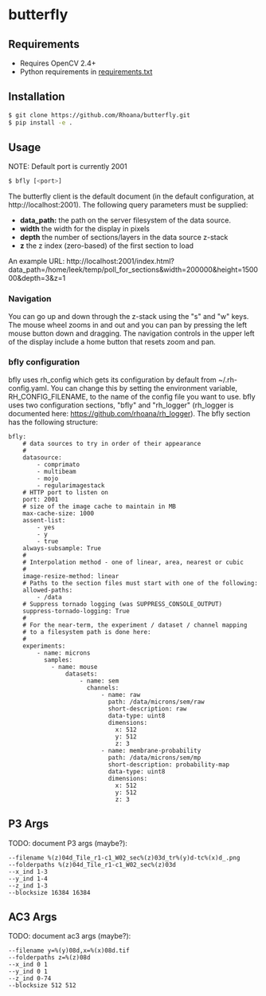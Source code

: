 # butterfly

## Requirements
- Requires OpenCV 2.4+
- Python requirements in [requirements.txt](requirements.txt)

## Installation
```bash
$ git clone https://github.com/Rhoana/butterfly.git
$ pip install -e .
```

## Usage
NOTE: Default port is currently 2001
```bash
$ bfly [<port>]
```

The butterfly client is the default document (in the default configuration,
at http://localhost:2001). The following query parameters must be supplied:

* **data_path:**  the path on the server filesystem of the data source.
* **width** the width for the display in pixels
* **depth** the number of sections/layers in the data source z-stack
* **z** the z index (zero-based) of the first section to load

An example URL: http://localhost:2001/index.html?data_path=/home/leek/temp/poll_for_sections&width=200000&height=150000&depth=3&z=1

### Navigation

You can go up and down through the z-stack using the "s" and "w" keys. The
mouse wheel zooms in and out and you can pan by pressing the left mouse
button down and dragging. The navigation controls in the upper left of
the display include a home button that resets zoom and pan.

### bfly configuration

bfly uses rh_config which gets its configuration by default from
~/.rh-config.yaml. You can change this by setting the environment variable,
RH_CONFIG_FILENAME, to the name of the config file you want to use. bfly
uses two configuration sections, "bfly" and "rh_logger" (rh_logger is
documented here: https://github.com/rhoana/rh_logger). The bfly section
has the following structure:

    bfly:
        # data sources to try in order of their appearance
        #
        datasource:
            - comprimato
            - multibeam
            - mojo
            - regularimagestack
        # HTTP port to listen on
        port: 2001
        # size of the image cache to maintain in MB
        max-cache-size: 1000
        assent-list:
            - yes
            - y
            - true
        always-subsample: True
        #
        # Interpolation method - one of linear, area, nearest or cubic
        #
        image-resize-method: linear
        # Paths to the section files must start with one of the following:
        allowed-paths:
            - /data
        # Suppress tornado logging (was SUPPRESS_CONSOLE_OUTPUT)
        suppress-tornado-logging: True
        #
        # For the near-term, the experiment / dataset / channel mapping
        # to a filesystem path is done here:
        #
        experiments:
            - name: microns
              samples:
                - name: mouse
                    datasets:
                        - name: sem
                          channels:
                              - name: raw
                                path: /data/microns/sem/raw
                                short-description: raw
                                data-type: uint8
                                dimensions:
                                  x: 512
                                  y: 512
                                  z: 3
                              - name: membrane-probability
                                path: /data/microns/sem/mp
                                short-description: probability-map
                                data-type: uint8
                                dimensions:
                                  x: 512
                                  y: 512
                                  z: 3

## P3 Args
TODO: document P3 args (maybe?):
```
--filename %(z)04d_Tile_r1-c1_W02_sec%(z)03d_tr%(y)d-tc%(x)d_.png
--folderpaths %(z)04d_Tile_r1-c1_W02_sec%(z)03d
--x_ind 1-3
--y_ind 1-4
--z_ind 1-3
--blocksize 16384 16384
```

## AC3 Args
TODO: document ac3 args (maybe?):
```
--filename y=%(y)08d,x=%(x)08d.tif
--folderpaths z=%(z)08d
--x_ind 0 1
--y_ind 0 1
--z_ind 0-74
--blocksize 512 512
```
